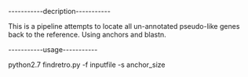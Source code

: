 -----------decription-----------

This is a pipeline attempts to locate all un-annotated pseudo-like genes back to the reference. Using anchors and blastn.

-----------usage-----------

python2.7 findretro.py -f inputfile -s anchor_size
